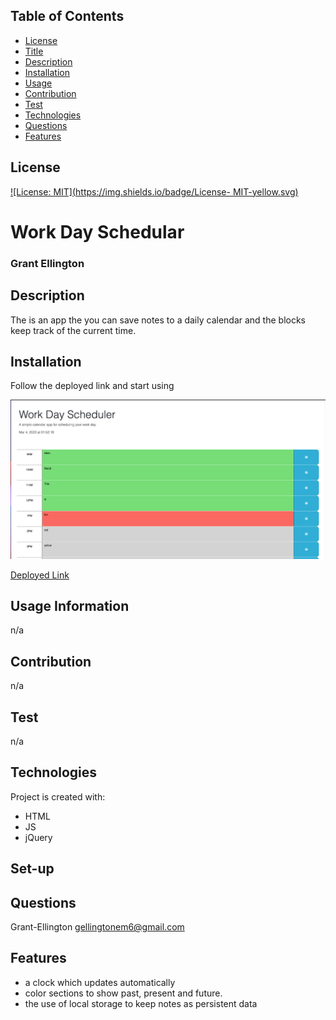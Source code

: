 ## Table of Contents
  * [License](#License)
  * [Title](#Title)
  * [Description](#Description)
  * [Installation](#Installation)
  * [Usage](#Usage)
  * [Contribution](#Contribution)
  * [Test](#Test)
  * [Technologies](#Technologies)
  * [Questions](#Questions)
  * [Features](#Features)
  
  ## License
  
  [![License: MIT](https://img.shields.io/badge/License- MIT-yellow.svg)](https://opensource.org/licenses/MIT)

  # Work Day Schedular 
  ### Grant Ellington
  ## Description
  
  The is an app the you can  save notes  to a daily calendar and  the  blocks keep track of the current time.
  
  ## Installation
  
  Follow the deployed link and start using

  ![front of app](./assets/img/Work-day-scheld.png)

  [Deployed Link](https://grant-ellington.github.io/Work-Day-Scheduler/)
  
  ## Usage Information
  
  n/a
  
  ## Contribution 
  
  n/a
  
  ## Test
  
  n/a
  
  
  ## Technologies
  Project is created with:
  * HTML
  * JS
  * jQuery
  ## Set-up
  
  
  ## Questions
  Grant-Ellington
  [gellingtonem6@gmail.com](gellingtonem6@gmail.com)

  ## Features
  * a clock which updates automatically
  * color sections to show past, present and future.
  * the use of local storage to keep notes as persistent data